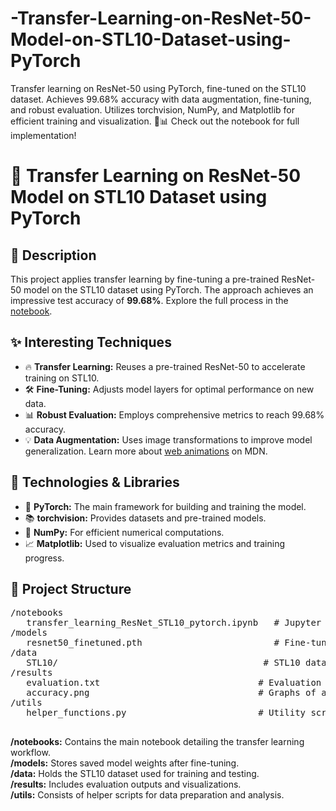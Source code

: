 # -Transfer-Learning-on-ResNet-50-Model-on-STL10-Dataset-using-PyTorch
Transfer learning on ResNet-50 using PyTorch, fine-tuned on the STL10 dataset. Achieves 99.68% accuracy with data augmentation, fine-tuning, and robust evaluation. Utilizes torchvision, NumPy, and Matplotlib for efficient training and visualization. 🚀📊 Check out the notebook for full implementation!
<!DOCTYPE html>
<html lang="en">
<head>
  <meta charset="UTF-8">
</head>
<body>
  <h1>🚀 Transfer Learning on ResNet-50 Model on STL10 Dataset using PyTorch</h1>
  
  <h2>📄 Description</h2>
  <p>
    This project applies transfer learning by fine-tuning a pre-trained ResNet-50 model on the STL10 dataset using PyTorch. The approach achieves an impressive test accuracy of <strong>99.68%</strong>. Explore the full process in the 
    <a href="./notebooks/transfer_learning_ResNet_STL10_pytorch.ipynb">notebook</a>.
  </p>
  
  <h2>✨ Interesting Techniques</h2>
  <ul>
    <li>🔥 <strong>Transfer Learning:</strong> Reuses a pre-trained ResNet-50 to accelerate training on STL10.</li>
    <li>🛠️ <strong>Fine-Tuning:</strong> Adjusts model layers for optimal performance on new data.</li>
    <li>📊 <strong>Robust Evaluation:</strong> Employs comprehensive metrics to reach 99.68% accuracy.</li>
    <li>💡 <strong>Data Augmentation:</strong> Uses image transformations to improve model generalization. Learn more about <a href="https://developer.mozilla.org/en-US/docs/Web/CSS/CSS_Animations/Using_CSS_animations" target="_blank">web animations</a> on MDN.</li>
  </ul>
  
  <h2>🔧 Technologies & Libraries</h2>
  <ul>
    <li>🐍 <strong>PyTorch:</strong> The main framework for building and training the model.</li>
    <li>📚 <strong>torchvision:</strong> Provides datasets and pre-trained models.</li>
    <li>🔢 <strong>NumPy:</strong> For efficient numerical computations.</li>
    <li>📈 <strong>Matplotlib:</strong> Used to visualize evaluation metrics and training progress.</li>
  </ul>
  
  <h2>📁 Project Structure</h2>
  <pre>
/notebooks
   transfer_learning_ResNet_STL10_pytorch.ipynb   # Jupyter notebook with full code and evaluation
/models
   resnet50_finetuned.pth                         # Fine-tuned model weights
/data
   STL10/                                       # STL10 dataset files
/results
   evaluation.txt                              # Evaluation metrics and results
   accuracy.png                                # Graphs of accuracy and loss trends
/utils
   helper_functions.py                         # Utility scripts for data processing and visualization
  </pre>
  <p>
    <strong>/notebooks:</strong> Contains the main notebook detailing the transfer learning workflow.<br>
    <strong>/models:</strong> Stores saved model weights after fine-tuning.<br>
    <strong>/data:</strong> Holds the STL10 dataset used for training and testing.<br>
    <strong>/results:</strong> Includes evaluation outputs and visualizations.<br>
    <strong>/utils:</strong> Consists of helper scripts for data preparation and analysis.
  </p>
</body>
</html>
